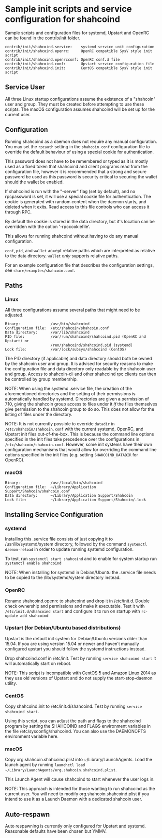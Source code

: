 Sample init scripts and service configuration for shahcoind
==========================================================

Sample scripts and configuration files for systemd, Upstart and OpenRC
can be found in the contrib/init folder.

    contrib/init/shahcoind.service:    systemd service unit configuration
    contrib/init/shahcoind.openrc:     OpenRC compatible SysV style init script
    contrib/init/shahcoind.openrcconf: OpenRC conf.d file
    contrib/init/shahcoind.conf:       Upstart service configuration file
    contrib/init/shahcoind.init:       CentOS compatible SysV style init script

Service User
---------------------------------

All three Linux startup configurations assume the existence of a "shahcoin" user
and group.  They must be created before attempting to use these scripts.
The macOS configuration assumes shahcoind will be set up for the current user.

Configuration
---------------------------------

Running shahcoind as a daemon does not require any manual configuration. You may
set the `rpcauth` setting in the `shahcoin.conf` configuration file to override
the default behaviour of using a special cookie for authentication.

This password does not have to be remembered or typed as it is mostly used
as a fixed token that shahcoind and client programs read from the configuration
file, however it is recommended that a strong and secure password be used
as this password is security critical to securing the wallet should the
wallet be enabled.

If shahcoind is run with the "-server" flag (set by default), and no rpcpassword is set,
it will use a special cookie file for authentication. The cookie is generated with random
content when the daemon starts, and deleted when it exits. Read access to this file
controls who can access it through RPC.

By default the cookie is stored in the data directory, but it's location can be overridden
with the option '-rpccookiefile'.

This allows for running shahcoind without having to do any manual configuration.

`conf`, `pid`, and `wallet` accept relative paths which are interpreted as
relative to the data directory. `wallet` *only* supports relative paths.

For an example configuration file that describes the configuration settings,
see `share/examples/shahcoin.conf`.

Paths
---------------------------------

### Linux

All three configurations assume several paths that might need to be adjusted.

    Binary:              /usr/bin/shahcoind
    Configuration file:  /etc/shahcoin/shahcoin.conf
    Data directory:      /var/lib/shahcoind
    PID file:            /var/run/shahcoind/shahcoind.pid (OpenRC and Upstart) or
                         /run/shahcoind/shahcoind.pid (systemd)
    Lock file:           /var/lock/subsys/shahcoind (CentOS)

The PID directory (if applicable) and data directory should both be owned by the
shahcoin user and group. It is advised for security reasons to make the
configuration file and data directory only readable by the shahcoin user and
group. Access to shahcoin-cli and other shahcoind rpc clients can then be
controlled by group membership.

NOTE: When using the systemd .service file, the creation of the aforementioned
directories and the setting of their permissions is automatically handled by
systemd. Directories are given a permission of 710, giving the shahcoin group
access to files under it _if_ the files themselves give permission to the
shahcoin group to do so. This does not allow
for the listing of files under the directory.

NOTE: It is not currently possible to override `datadir` in
`/etc/shahcoin/shahcoin.conf` with the current systemd, OpenRC, and Upstart init
files out-of-the-box. This is because the command line options specified in the
init files take precedence over the configurations in
`/etc/shahcoin/shahcoin.conf`. However, some init systems have their own
configuration mechanisms that would allow for overriding the command line
options specified in the init files (e.g. setting `SHAHCOIND_DATADIR` for
OpenRC).

### macOS

    Binary:              /usr/local/bin/shahcoind
    Configuration file:  ~/Library/Application Support/Shahcoin/shahcoin.conf
    Data directory:      ~/Library/Application Support/Shahcoin
    Lock file:           ~/Library/Application Support/Shahcoin/.lock

Installing Service Configuration
-----------------------------------

### systemd

Installing this .service file consists of just copying it to
/usr/lib/systemd/system directory, followed by the command
`systemctl daemon-reload` in order to update running systemd configuration.

To test, run `systemctl start shahcoind` and to enable for system startup run
`systemctl enable shahcoind`

NOTE: When installing for systemd in Debian/Ubuntu the .service file needs to be copied to the /lib/systemd/system directory instead.

### OpenRC

Rename shahcoind.openrc to shahcoind and drop it in /etc/init.d.  Double
check ownership and permissions and make it executable.  Test it with
`/etc/init.d/shahcoind start` and configure it to run on startup with
`rc-update add shahcoind`

### Upstart (for Debian/Ubuntu based distributions)

Upstart is the default init system for Debian/Ubuntu versions older than 15.04. If you are using version 15.04 or newer and haven't manually configured upstart you should follow the systemd instructions instead.

Drop shahcoind.conf in /etc/init.  Test by running `service shahcoind start`
it will automatically start on reboot.

NOTE: This script is incompatible with CentOS 5 and Amazon Linux 2014 as they
use old versions of Upstart and do not supply the start-stop-daemon utility.

### CentOS

Copy shahcoind.init to /etc/init.d/shahcoind. Test by running `service shahcoind start`.

Using this script, you can adjust the path and flags to the shahcoind program by
setting the SHAHCOIND and FLAGS environment variables in the file
/etc/sysconfig/shahcoind. You can also use the DAEMONOPTS environment variable here.

### macOS

Copy org.shahcoin.shahcoind.plist into ~/Library/LaunchAgents. Load the launch agent by
running `launchctl load ~/Library/LaunchAgents/org.shahcoin.shahcoind.plist`.

This Launch Agent will cause shahcoind to start whenever the user logs in.

NOTE: This approach is intended for those wanting to run shahcoind as the current user.
You will need to modify org.shahcoin.shahcoind.plist if you intend to use it as a
Launch Daemon with a dedicated shahcoin user.

Auto-respawn
-----------------------------------

Auto respawning is currently only configured for Upstart and systemd.
Reasonable defaults have been chosen but YMMV.
